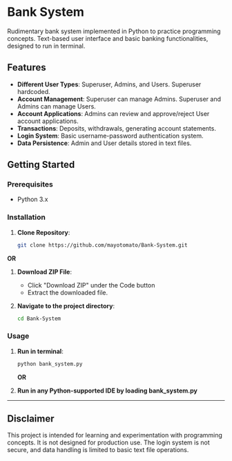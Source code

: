 # Bank System

Rudimentary bank system implemented in Python to practice programming concepts. Text-based user interface and basic banking functionalities, designed to run in terminal.

## Features

- **Different User Types**: Superuser, Admins, and Users. Superuser hardcoded.
- **Account Management**: Superuser can manage Admins. Superuser and Admins can manage Users.
- **Account Applications**: Admins can review and approve/reject User account applications.
- **Transactions**: Deposits, withdrawals, generating account statements.
- **Login System**: Basic username-password authentication system.
- **Data Persistence**: Admin and User details stored in text files.

## Getting Started

### Prerequisites

- Python 3.x

### Installation

1. **Clone Repository**:
   ```bash
   git clone https://github.com/mayotomato/Bank-System.git
   ```

**OR**

1. **Download ZIP File**:
      - Click "Download ZIP" under the Code button
      - Extract the downloaded file.

2. **Navigate to the project directory**:
   ```bash
   cd Bank-System
   ```

### Usage

1. **Run in terminal**:
   ```bash
   python bank_system.py
   ```

   **OR**

2. **Run in any Python-supported IDE by loading bank_system.py**

---

## Disclaimer

This project is intended for learning and experimentation with programming concepts. It is not designed for production use. The login system is not secure, and data handling is limited to basic text file operations.
